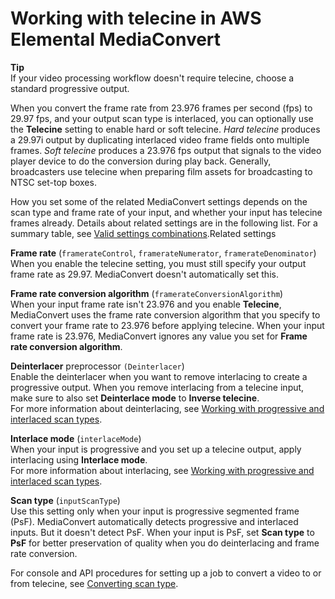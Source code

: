 # Working with telecine in AWS Elemental MediaConvert<a name="working-with-telecine-and-inverse-telecine"></a>

**Tip**  
If your video processing workflow doesn't require telecine, choose a standard progressive output\.

When you convert the frame rate from 23\.976 frames per second \(fps\) to 29\.97 fps, and your output scan type is interlaced, you can optionally use the **Telecine** setting to enable hard or soft telecine\. *Hard telecine* produces a 29\.97i output by duplicating interlaced video frame fields onto multiple frames\. *Soft telecine* produces a 23\.976 fps output that signals to the video player device to do the conversion during play back\. Generally, broadcasters use telecine when preparing film assets for broadcasting to NTSC set\-top boxes\.

How you set some of the related MediaConvert settings depends on the scan type and frame rate of your input, and whether your input has telecine frames already\. Details about related settings are in the following list\. For a summary table, see [Valid settings combinations](valid-settings-combinations.md)\.Related settings

**Frame rate** \(`framerateControl`, `framerateNumerator`, `framerateDenominator`\)  
When you enable the telecine setting, you must still specify your output frame rate as 29\.97\. MediaConvert doesn't automatically set this\.

**Frame rate conversion algorithm** \(`framerateConversionAlgorithm`\)  
When your input frame rate isn't 23\.976 and you enable **Telecine**, MediaConvert uses the frame rate conversion algorithm that you specify to convert your frame rate to 23\.976 before applying telecine\. When your input frame rate is 23\.976, MediaConvert ignores any value you set for **Frame rate conversion algorithm**\.

**Deinterlacer** preprocessor `(Deinterlacer`\)  
Enable the deinterlacer when you want to remove interlacing to create a progressive output\. When you remove interlacing from a telecine input, make sure to also set **Deinterlace mode** to **Inverse telecine**\.  
For more information about deinterlacing, see [Working with progressive and interlaced scan types](working-with-scan-type.md)\.

**Interlace mode** \(`interlaceMode`\)  
When your input is progressive and you set up a telecine output, apply interlacing using **Interlace mode**\.  
For more information about interlacing, see [Working with progressive and interlaced scan types](working-with-scan-type.md)\.

**Scan type** \(`inputScanType`\)  
Use this setting only when your input is progressive segmented frame \(PsF\)\. MediaConvert automatically detects progressive and interlaced inputs\. But it doesn't detect PsF\. When your input is PsF, set **Scan type** to **PsF** for better preservation of quality when you do deinterlacing and frame rate conversion\.

For console and API procedures for setting up a job to convert a video to or from telecine, see [Converting scan type](converting-scan-type.md)\.